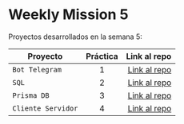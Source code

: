 # Weekly Mission 5

Proyectos desarrollados en la semana 5:

| Proyecto | Práctica | Link al repo |
| ------------- |:-------------:| -----:|
|`Bot Telegram`|1|[Link al repo](https://github.com/YoelVann/fizzbuzz)|
|`SQL`|2|[Link al repo](https://github.com/YoelVann)|
|`Prisma DB`|3|[Link al repo](https://github.com/YoelVann)|
|`Cliente Servidor`|4|[Link al repo](https://github.com/YoelVann)|